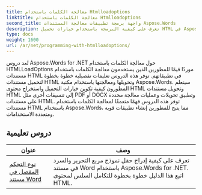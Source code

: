 ```yaml
---
title: معالجة الكلمات باستخدام Htmlloadoptions
linktitle: معالجة الكلمات باستخدام Htmlloadoptions
second_title: واجهة برمجة تطبيقات معالجة المستندات Aspose.Words
description: تعرف على كيفية البرمجة باستخدام خيارات تحميل HTML في Aspose.Words for .NET. ترشدك الدروس التعليمية إلى الميزات المختلفة لتحميل مستندات HTML.
type: docs
weight: 1600
url: /ar/net/programming-with-htmlloadoptions/
---
```

تُعد دروس Aspose.Words for .NET حول معالجة الكلمات باستخدام HTMLLoadOptions موردًا قيمًا للمطورين الذين يستخدمون معالجة الكلمات باستخدام مستندات HTML في تطبيقاتهم. توفر هذه الدروس تعليمات تفصيلية خطوة بخطوة لتحميل مستندات HTML وتحويلها ومعالجتها باستخدام مكتبة Aspose.Words. سيتعلم المطورون كيفية تكوين خيارات التحميل واستخراج محتوى HTML وتحويل مستندات HTML إلى تنسيقات أخرى مثل PDF أو DOCX وتطبيق تحويلات وعمليات معالجة محددة على مستندات HTML. توفر هذه الدروس فهمًا متعمقًا لمعالجة الكلمات باستخدام مستندات HTML باستخدام Aspose.Words، مما يتيح للمطورين إنشاء تطبيقات قوية ومتعددة الاستخدامات.

 ## دروس تعليمية
| عنوان | وصف |
| --- | --- |
| [نوع التحكم المفضل في مستند Word](./preferred-control-type/) | تعرف على كيفية إدراج حقل نموذج مربع التحرير والسرد في مستند Word باستخدام Aspose.Words for .NET. اتبع هذا الدليل خطوة بخطوة للتكامل السلس لمحتوى HTML. |